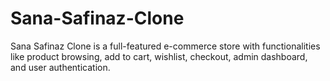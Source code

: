 # Sana-Safinaz-Clone
Sana Safinaz Clone is a full-featured e-commerce store with functionalities like product browsing, add to cart, wishlist, checkout, admin dashboard, and user authentication.
